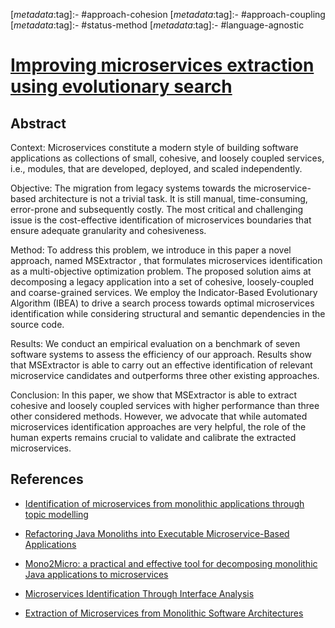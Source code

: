 <!-- deno-fmt-ignore-start -->

[_metadata_:tag]:- #approach-cohesion
[_metadata_:tag]:- #approach-coupling
[_metadata_:tag]:- #status-method
[_metadata_:tag]:- #language-agnostic

<!-- deno-fmt-ignore-end -->

# [Improving microservices extraction using evolutionary search](https://doi.org/10.1016/j.infsof.2022.106996)

## Abstract

Context: Microservices constitute a modern style of building software
applications as collections of small, cohesive, and loosely coupled services,
i.e., modules, that are developed, deployed, and scaled independently.

Objective: The migration from legacy systems towards the microservice-based
architecture is not a trivial task. It is still manual, time-consuming,
error-prone and subsequently costly. The most critical and challenging issue is
the cost-effective identification of microservices boundaries that ensure
adequate granularity and cohesiveness.

Method: To address this problem, we introduce in this paper a novel approach,
named MSExtractor , that formulates microservices identification as a
multi-objective optimization problem. The proposed solution aims at decomposing
a legacy application into a set of cohesive, loosely-coupled and coarse-grained
services. We employ the Indicator-Based Evolutionary Algorithm (IBEA) to drive a
search process towards optimal microservices identification while considering
structural and semantic dependencies in the source code.

Results: We conduct an empirical evaluation on a benchmark of seven software
systems to assess the efficiency of our approach. Results show that MSExtractor
is able to carry out an effective identification of relevant microservice
candidates and outperforms three other existing approaches.

Conclusion: In this paper, we show that MSExtractor is able to extract cohesive
and loosely coupled services with higher performance than three other considered
methods. However, we advocate that while automated microservices identification
approaches are very helpful, the role of the human experts remains crucial to
validate and calibrate the extracted microservices.

## References

- [Identification of microservices from monolithic applications through topic modelling](./identification-of-microservices-from-monolithic-applications-through-topic-modelling.md)

- [Refactoring Java Monoliths into Executable Microservice-Based Applications](./refactoring-java-monoliths-into-executable-microservice-based-applications.md)

- [Mono2Micro: a practical and effective tool for decomposing monolithic Java applications to microservices](./mono2micro-a-practical-and-effective-tool-for-decomposing-monolithic-java-applications-to-microservices.md)

- [Microservices Identification Through Interface Analysis](./microservices-identification-through-interface-analysis.md)

- [Extraction of Microservices from Monolithic Software Architectures](./extraction-of-microservices-from-monolithic-software-architectures.md)
